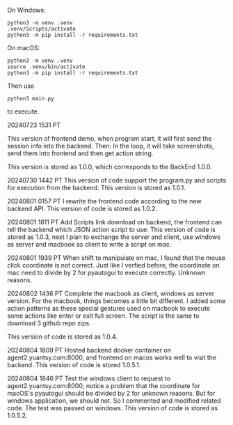 On Windows:
```
python3 -m venv .venv
.venv/Scripts/activate
python3 -m pip install -r requirements.txt
```

On macOS:
```
python3 -m venv .venv
source .venv/bin/activate
python3 -m pip install -r requirements.txt
```

Then use 
```
python3 main.py
```
to execute. 

20240723 1531 PT

This version of frontend demo, when program start, it will first send the session info into the backend. Then:
In the loop, it will take screenshots, send them into frontend and then get action string.

This version is stored as 1.0.0, which corresponds to the BackEnd 1.0.0.


20240730 1442 PT
This version of code support the program.py and scripts for execution from the backend. This version is stored as 1.0.1.


20240801 0157 PT
I rewrite the frontend code according to the new backend API.
This version of code is stored as 1.0.2.

20240801 1811 PT
Add Scripts link download on backend, the frontend can tell the backend which JSON action script to use. 
This version of code is stored as 1.0.3, next I plan to exchange the server and client, use windows as server and macbook as client to write a script on mac. 



20240801 1939 PT
When shift to manipulate on mac, I found that the mouse click coordinate is not correct. 
Just like I verfied before, the coordinate on mac need to divide by 2 for pyautogui to execute correctly. Unknown reasons. 


20240802 1436 PT
Complete the macbook as client, windows as server version. For the macbook, things becomes a little bit different. I added some action patterns as these special gestures used on macbook to execute some actions like enter or exit full screen. The script is the same to download 3 github repo zips. 

This version of code is stored as 1.0.4. 


20240804 1809 PT
Hosted backend docker container on agent2.yuantsy.com:8000, and frontend on macos works well to visit the backend. 
This version of code is stored 1.0.5.1.

20240804 1846 PT
Test the windows client to request to agent2.yuantsy.com:8000; notice a problem that the coordinate for macOS's pyautogui should be divided by 2 for unknown reasons. But for windows application, we should not. 
So I commented and modified related code. 
The test was passed on windows. This version of code is stored as 1.0.5.2. 
